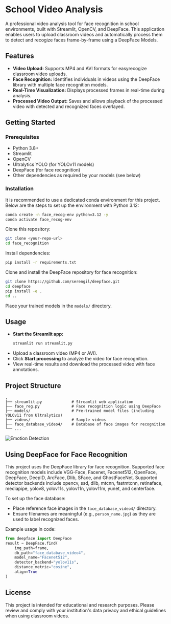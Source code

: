 # School Video Analysis

A professional video analysis tool for face recognition in school environments, built with Streamlit, OpenCV, and DeepFace. This application enables users to upload classroom videos and automatically process them to detect  and recogize faces frame-by-frame using a DeepFace Models.

## Features

- **Video Upload:** Supports MP4 and AVI formats for easyrecogize classroom video uploads.
- **Face Recognition:** Identifies individuals in videos using the DeepFace library with multiple face recognition models.
- **Real-Time Visualization:** Displays processed frames in real-time during analysis.
- **Processed Video Output:** Saves and allows playback of the processed video with detected and recognized faces overlayed.

## Getting Started

### Prerequisites

- Python 3.8+
- Streamlit
- OpenCV
- Ultralytics YOLO (for YOLOv11 models)
- DeepFace (for face recognition)
- Other dependencies as required by your models (see below)

### Installation

It is recommended to use a dedicated conda environment for this project. Below are the steps to set up the environment with Python 3.12:

```bash
conda create -n face_recog-env python=3.12 -y
conda activate face_recog-env
```

Clone this repository:

```bash
git clone <your-repo-url>
cd face_recognition
```

Install dependencies:

```bash
pip install -r requirements.txt
```

Clone and install the DeepFace repository for face recognition:

```bash
git clone https://github.com/serengil/deepface.git
cd deepface
pip install -e .
cd ..
```

Place your trained models in the `models/` directory.

## Usage

- **Start the Streamlit app:**
  ```bash
  streamlit run streamlit.py
  ```
- Upload a classroom video (MP4 or AVI).
- Click **Start processing** to analyze the video for face recognition.
- View real-time results and download the processed video with face annotations.

## Project Structure

```
.
├── streamlit.py             # Streamlit web application
├── face_reg.py              # Face recognition logic using DeepFace
├── models/                  # Pre-trained model files (including YOLOv11 from Ultralytics)
├── videos/                  # Sample videos
├── face_database_video4/    # Database of face images for recognition
└── ...
```
![Emotion Detection](face.gif)

## Using DeepFace for Face Recognition

This project uses the DeepFace library for face recognition.
Supported face recognition models include VGG-Face, Facenet, Facenet512, OpenFace, DeepFace, DeepID, ArcFace, Dlib, SFace, and GhostFaceNet.
Supported detector backends include opencv, ssd, dlib, mtcnn, fastmtcnn, retinaface, mediapipe, yolov8, yolov11s, yolov11n, yolov11m, yunet, and centerface.

To set up the face database:
- Place reference face images in the `face_database_video4/` directory.
- Ensure filenames are meaningful (e.g., `person_name.jpg`) as they are used to label recognized faces.

Example usage in code:

```python
from deepface import DeepFace
result = DeepFace.find(
    img_path=frame,
    db_path="face_database_video4",
    model_name="Facenet512",
    detector_backend="yolov11s",
    distance_metric="cosine",
    align=True
)
```

## License

This project is intended for educational and research purposes. Please review and comply with your institution's data privacy and ethical guidelines when using classroom videos.
